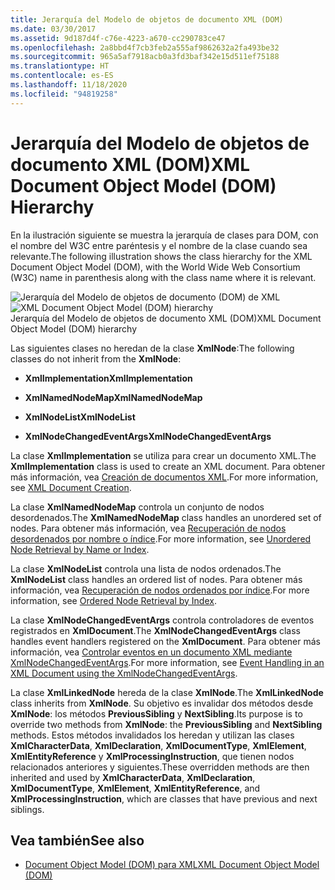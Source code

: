 ```yaml
---
title: Jerarquía del Modelo de objetos de documento XML (DOM)
ms.date: 03/30/2017
ms.assetid: 9d187d4f-c76e-4223-a670-cc290783ce47
ms.openlocfilehash: 2a8bbd4f7cb3feb2a555af9862632a2fa493be32
ms.sourcegitcommit: 965a5af7918acb0a3fd3baf342e15d511ef75188
ms.translationtype: HT
ms.contentlocale: es-ES
ms.lasthandoff: 11/18/2020
ms.locfileid: "94819258"
---
```

# <a name="xml-document-object-model-dom-hierarchy"></a><span data-ttu-id="17706-102">Jerarquía del Modelo de objetos de documento XML (DOM)</span><span class="sxs-lookup"><span data-stu-id="17706-102">XML Document Object Model (DOM) Hierarchy</span></span>
<span data-ttu-id="17706-103">En la ilustración siguiente se muestra la jerarquía de clases para DOM, con el nombre del W3C entre paréntesis y el nombre de la clase cuando sea relevante.</span><span class="sxs-lookup"><span data-stu-id="17706-103">The following illustration shows the class hierarchy for the XML Document Object Model (DOM), with the World Wide Web Consortium (W3C) name in parenthesis along with the class name where it is relevant.</span></span>  
  
 <span data-ttu-id="17706-104">![Jerarquía del Modelo de objetos de documento &#40;DOM&#41; de XML](media/dom-class-hierarchy.gif "Dom_class_hierarchy")</span><span class="sxs-lookup"><span data-stu-id="17706-104">![XML Document Object Model &#40;DOM&#41; hierarchy](media/dom-class-hierarchy.gif "Dom_class_hierarchy")</span></span>  
<span data-ttu-id="17706-105">Jerarquía del Modelo de objetos de documento XML (DOM)</span><span class="sxs-lookup"><span data-stu-id="17706-105">XML Document Object Model (DOM) hierarchy</span></span>  
  
 <span data-ttu-id="17706-106">Las siguientes clases no heredan de la clase **XmlNode**:</span><span class="sxs-lookup"><span data-stu-id="17706-106">The following classes do not inherit from the **XmlNode**:</span></span>  
  
- <span data-ttu-id="17706-107">**XmlImplementation**</span><span class="sxs-lookup"><span data-stu-id="17706-107">**XmlImplementation**</span></span>  
  
- <span data-ttu-id="17706-108">**XmlNamedNodeMap**</span><span class="sxs-lookup"><span data-stu-id="17706-108">**XmlNamedNodeMap**</span></span>  
  
- <span data-ttu-id="17706-109">**XmlNodeList**</span><span class="sxs-lookup"><span data-stu-id="17706-109">**XmlNodeList**</span></span>  
  
- <span data-ttu-id="17706-110">**XmlNodeChangedEventArgs**</span><span class="sxs-lookup"><span data-stu-id="17706-110">**XmlNodeChangedEventArgs**</span></span>  
  
 <span data-ttu-id="17706-111">La clase **XmlImplementation** se utiliza para crear un documento XML.</span><span class="sxs-lookup"><span data-stu-id="17706-111">The **XmlImplementation** class is used to create an XML document.</span></span> <span data-ttu-id="17706-112">Para obtener más información, vea [Creación de documentos XML](xml-document-creation.md).</span><span class="sxs-lookup"><span data-stu-id="17706-112">For more information, see [XML Document Creation](xml-document-creation.md).</span></span>  
  
 <span data-ttu-id="17706-113">La clase **XmlNamedNodeMap** controla un conjunto de nodos desordenados.</span><span class="sxs-lookup"><span data-stu-id="17706-113">The **XmlNamedNodeMap** class handles an unordered set of nodes.</span></span> <span data-ttu-id="17706-114">Para obtener más información, vea [Recuperación de nodos desordenados por nombre o índice](unordered-node-retrieval-by-name-or-index.md).</span><span class="sxs-lookup"><span data-stu-id="17706-114">For more information, see [Unordered Node Retrieval by Name or Index](unordered-node-retrieval-by-name-or-index.md).</span></span>  
  
 <span data-ttu-id="17706-115">La clase **XmlNodeList** controla una lista de nodos ordenados.</span><span class="sxs-lookup"><span data-stu-id="17706-115">The **XmlNodeList** class handles an ordered list of nodes.</span></span> <span data-ttu-id="17706-116">Para obtener más información, vea [Recuperación de nodos ordenados por índice](ordered-node-retrieval-by-index.md).</span><span class="sxs-lookup"><span data-stu-id="17706-116">For more information, see [Ordered Node Retrieval by Index](ordered-node-retrieval-by-index.md).</span></span>  
  
 <span data-ttu-id="17706-117">La clase **XmlNodeChangedEventArgs** controla controladores de eventos registrados en **XmlDocument**.</span><span class="sxs-lookup"><span data-stu-id="17706-117">The **XmlNodeChangedEventArgs** class handles event handlers registered on the **XmlDocument**.</span></span> <span data-ttu-id="17706-118">Para obtener más información, vea [Controlar eventos en un documento XML mediante XmlNodeChangedEventArgs](event-handling-in-an-xml-document-using-the-xmlnodechangedeventargs.md).</span><span class="sxs-lookup"><span data-stu-id="17706-118">For more information, see [Event Handling in an XML Document using the XmlNodeChangedEventArgs](event-handling-in-an-xml-document-using-the-xmlnodechangedeventargs.md).</span></span>  
  
 <span data-ttu-id="17706-119">La clase **XmlLinkedNode** hereda de la clase **XmlNode**.</span><span class="sxs-lookup"><span data-stu-id="17706-119">The **XmlLinkedNode** class inherits from **XmlNode**.</span></span> <span data-ttu-id="17706-120">Su objetivo es invalidar dos métodos desde **XmlNode**: los métodos **PreviousSibling** y **NextSibling**.</span><span class="sxs-lookup"><span data-stu-id="17706-120">Its purpose is to override two methods from **XmlNode**: the **PreviousSibling** and **NextSibling** methods.</span></span> <span data-ttu-id="17706-121">Estos métodos invalidados los heredan y utilizan las clases **XmlCharacterData**, **XmlDeclaration**, **XmlDocumentType**, **XmlElement**, **XmlEntityReference** y **XmlProcessingInstruction**, que tienen nodos relacionados anteriores y siguientes.</span><span class="sxs-lookup"><span data-stu-id="17706-121">These overridden methods are then inherited and used by **XmlCharacterData**, **XmlDeclaration**, **XmlDocumentType**, **XmlElement**, **XmlEntityReference**, and **XmlProcessingInstruction**, which are classes that have previous and next siblings.</span></span>  
  
## <a name="see-also"></a><span data-ttu-id="17706-122">Vea también</span><span class="sxs-lookup"><span data-stu-id="17706-122">See also</span></span>

- [<span data-ttu-id="17706-123">Document Object Model (DOM) para XML</span><span class="sxs-lookup"><span data-stu-id="17706-123">XML Document Object Model (DOM)</span></span>](xml-document-object-model-dom.md)
